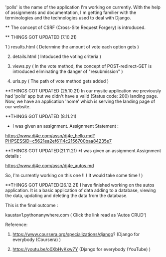 'polls' is the name of the application I'm working on currently. 
With the help of assignments and documentation, I'm getting familier with the terminologies and the technologies used to deal with Django.


** The concept of CSRF (Cross-Site Request Forgery) is introduced. 

** THINGS GOT UPDATED (7.10.21)

1 ) results.html ( Determine the amount of vote each option gets )

2) details.html ( Intoduced the voting criteria )

3) views.py ( In the vote method, the concept of POST-redirect-GET is introduced eliminating the danger of "resubmission" )

4) urls.py ( The path of vote method gets added )


**THINGS GOT UPDATED (25.10.21)
In our mysite application we previously had 'polls' app but we didn't have a valid (Status code: 200) landing page. 
Now, we have an application 'home' which is serving the landing page of our website. 



**THINGS GOT UPDATED (8.11.21)
* I was given an assignment.
Assignment Statement : 

https://www.dj4e.com/assn/dj4e_hello.md?PHPSESSID=c5621ea2ef6114c2156700baa84235e7 



**THINGS GOT UPDATED(21.11.21)
*I was given an assignment
Assignment details : 

https://www.dj4e.com/assn/dj4e_autos.md

So, I'm currently working on this one !! ( It would take some time ! )

**THINGS GOT UPDATED(26.12.21)
I have finished working on the autos application.
It is a basic application of data adding to a database, viewing the data, updating and deleting the data from the database. 

This is the final outcome : 

kaustav1.pythonanywhere.com    ( Click the link read as 'Autos CRUD')



Reference: 

1) https://www.coursera.org/specializations/django? (Django for everybody (Coursera) )

2) https://youtu.be/o0XbHvKxw7Y (Django for everybody (YouTube) )
           
 
